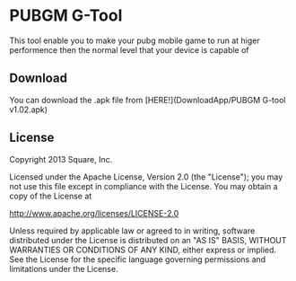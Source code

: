 # PUBGM G-Tool

This tool enable you to make your pubg mobile game to run at higer performence then the normal level that your device is capable of

## Download

You can download the .apk file from [HERE!](DownloadApp/PUBGM G-tool v1.02.apk)

## License

Copyright 2013 Square, Inc.

Licensed under the Apache License, Version 2.0 (the "License");
you may not use this file except in compliance with the License.
You may obtain a copy of the License at

   http://www.apache.org/licenses/LICENSE-2.0

Unless required by applicable law or agreed to in writing, software
distributed under the License is distributed on an "AS IS" BASIS,
WITHOUT WARRANTIES OR CONDITIONS OF ANY KIND, either express or implied.
See the License for the specific language governing permissions and
limitations under the License.
